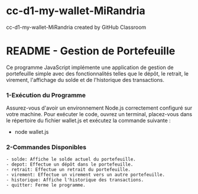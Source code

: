 # cc-d1-my-wallet-MiRandria
cc-d1-my-wallet-MiRandria created by GitHub Classroom
# README - Gestion de Portefeuille
Ce programme JavaScript implémente une application de gestion de portefeuille simple avec des fonctionnalités telles que le dépôt, le retrait, le virement, l'affichage du solde et de l'historique des transactions.
### 1-Exécution du Programme
Assurez-vous d'avoir un environnement Node.js correctement configuré sur votre machine. Pour exécuter le code, ouvrez un terminal, placez-vous dans le répertoire du fichier wallet.js et exécutez la commande suivante :
  - node wallet.js
### 2-Commandes Disponibles

    - solde: Affiche le solde actuel du portefeuille.
    - depot: Effectue un dépôt dans le portefeuille.
    - retrait: Effectue un retrait du portefeuille.
    - virement: Effectue un virement vers un autre portefeuille.
    - historique: Affiche l'historique des transactions.
    - quitter: Ferme le programme.

